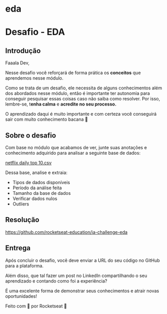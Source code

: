 # eda
# Desafio - EDA

## Introdução

Faaala Dev,

Nesse desafio você reforçará de forma prática os **conceitos** que aprendemos nesse módulo.

Como se trata de um desafio, ele necessita de alguns conhecimentos além dos abordados nesse módulo, então é importante ter autonomia para conseguir pesquisar essas coisas caso não saiba como resolver. Por isso, lembre-se, t**enha calma** e **acredite no seu processo.**

O aprendizado daqui é muito importante e com certeza você conseguirá sair com muito conhecimento bacana 💜

## Sobre o desafio

Com base no módulo que acabamos de ver, junte suas anotações e conhecimento adquirido para analisar a seguinte base de dados:

[netflix daily top 10.csv](https://prod-files-secure.s3.us-west-2.amazonaws.com/08f749ff-d06d-49a8-a488-9846e081b224/2dc4ff7c-99f5-4b66-84ba-5c8714c90623/netflix_daily_top_10.csv)

Dessa base, analise e extraia:

- Tipos de dados disponíveis
- Período da análise feita
- Tamanho da base de dados
- Verificar dados nulos
- Outliers

## Resolução

https://github.com/rocketseat-education/ia-challenge-eda

## Entrega

Após concluir o desafio, você deve enviar a URL do seu código no GitHub para a plataforma. 

Além disso, que tal fazer um post no LinkedIn compartilhando o seu aprendizado e contando como foi a experiência?

É uma excelente forma de demonstrar seus conhecimentos e atrair novas oportunidades!

Feito com 💜 por Rocketseat 👋
